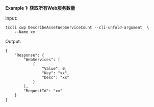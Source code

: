**Example 1: 获取所有Web服务数量**



Input: 

```
tccli cwp DescribeAssetWebServiceCount --cli-unfold-argument  \
    --Name xx
```

Output: 
```
{
    "Response": {
        "WebServices": [
            {
                "Value": 0,
                "Key": "xx",
                "Desc": "xx"
            }
        ],
        "RequestId": "xx"
    }
}
```

